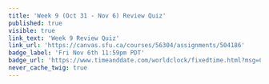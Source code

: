 ```yaml
---
title: 'Week 9 (Oct 31 - Nov 6) Review Quiz'
published: true
visible: true
link_text: 'Week 9 Review Quiz'
link_url: 'https://canvas.sfu.ca/courses/56304/assignments/504186'
badge_label: 'Fri Nov 6th 11:59pm PDT'
badge_url: 'https://www.timeanddate.com/worldclock/fixedtime.html?msg=CMPT-363+Week+9+Review+Quiz+Due+Date&iso=20201106T235900'
never_cache_twig: true
---
```

